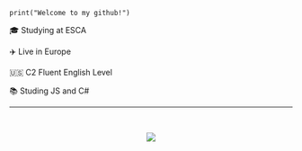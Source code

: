 <code>print("Welcome to my github!")</code>
<p>🎓 Studying at ESCA </p>
<p>✈️ Live in Europe</p>
<p>🇺🇸 C2 Fluent English Level</p>
<p>📚 Studing JS and C#</p>

<hr>

<br>

<p align="center">
  <a href="https://skillicons.dev">
    <img src="https://skillicons.dev/icons?i=cs,js,nodejs,git,github" />
  </a>
</p>

<br>
